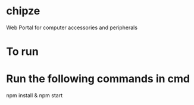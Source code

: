 # chipze
Web Portal for computer accessories and peripherals

# To run 
# Run the following commands in cmd
npm install &
npm start
